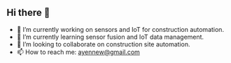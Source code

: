 ## Hi there 👋

- 🔭 I’m currently working on sensors and IoT for construction automation.
- 🌱 I’m currently learning sensor fusion and IoT data management.
- 👯 I’m looking to collaborate on construction site automation.
- 📫 How to reach me: ayennew@gmail.com

<!--
**ayenewdemeke/ayenewdemeke** is a ✨ _special_ ✨ repository because its `README.md` (this file) appears on your GitHub profile.

Here are some ideas to get you started:

- 🔭 I’m currently working on ...
- 🌱 I’m currently learning ...
- 👯 I’m looking to collaborate on ...
- 🤔 I’m looking for help with ...
- 💬 Ask me about ...
- 📫 How to reach me: ...
- 😄 Pronouns: ...
- ⚡ Fun fact: ...
-->

